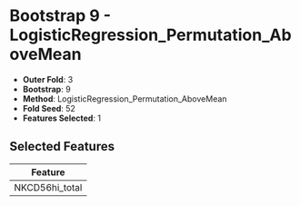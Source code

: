 # Bootstrap 9 - LogisticRegression_Permutation_AboveMean

- **Outer Fold**: 3
- **Bootstrap**: 9
- **Method**: LogisticRegression_Permutation_AboveMean
- **Fold Seed**: 52
- **Features Selected**: 1

## Selected Features

| Feature |
|---------|
| NKCD56hi_total |
